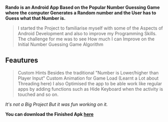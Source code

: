 **Rando is an Android App Based on the Popular Number Guessing Game where the computer Generates a Random number and the User has to Guess what that Number is.**

>I started the Project to familiarise myself with some of the Aspects of Android Development and also to improve my Programming Skills.
>The challenge for me was to see How much I can Improve on the Initial Number Guessing Game Algorithm

## Feautures
> Custom Hints Besides the traditional "Number is Lower/higher than Player Input"
> Custom Animation for Game Load (Learnt a Lot about Threading here)
> I also Optimised the app to be able work like regular apps by adding functions such as Hide Keyboard when the activity is touched and so on.

*It's not a Big Project But it was fun working on it.*

**You can download the Finished Apk [here](https://www.mediafire.com/file/hvcjipmtv9awdeb/Rando.apk/file)**
